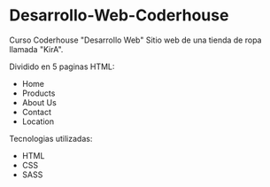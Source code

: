 # Desarrollo-Web-Coderhouse

Curso Coderhouse "Desarrollo Web"
Sitio web de una tienda de ropa llamada "KirA".

Dividido en 5 paginas HTML:

* Home
* Products
* About Us
* Contact
* Location

Tecnologias utilizadas:

* HTML
* CSS
* SASS
